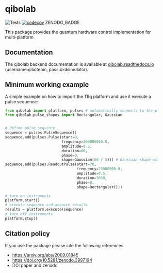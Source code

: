 # qibolab

![Tests](https://github.com/qiboteam/qibolab/workflows/Tests/badge.svg)
[![codecov](https://codecov.io/gh/qiboteam/qibolab/branch/main/graph/badge.svg?token=11UENAPBPH)](https://codecov.io/gh/qiboteam/qibolab)
ZENODO_BADGE

This package provides the quantum hardware control implementation for multi-platform.

## Documentation

The qibolab backend documentation is available at [qibolab.readthedocs.io](http://34.240.99.72/qibolab/) (username:qiboteam, pass:qkdsimulator).

## Minimum working example

A simple example on how to import the TIIq platform and use it execute a pulse sequence:

```python
from qibolab import platform, pulses # automatically connects to the platform
from qibolab.pulse_shapes import Rectangular, Gaussian


# define pulse sequence
sequence = pulses.PulseSequence()
sequence.add(pulses.Pulse(start=0,
                          frequency=200000000.0,
                          amplitude=0.3,
                          duration=60,
                          phase=0,
                          shape=Gaussian(60 / 5))) # Gaussian shape with std = duration / 5
sequence.add(pulses.ReadoutPulse(start=70,
                                 frequency=20000000.0,
                                 amplitude=0.5,
                                 duration=3000,
                                 phase=0,
                                 shape=Rectangular()))

# turn on instruments
platform.start()
# execute sequence and acquire results
results = platform.execute(sequence)
# turn off instruments
platform.stop()
```

## Citation policy

If you use the package please cite the following references:
- https://arxiv.org/abs/2009.01845
- https://doi.org/10.5281/zenodo.3997194
- DOI paper and zenodo
